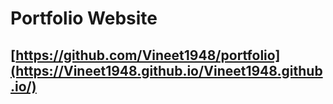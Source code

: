 # Portfolio Website

## [https://github.com/Vineet1948/portfolio](https://Vineet1948.github.io/Vineet1948.github.io/)

